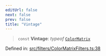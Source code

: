 ```yaml
---
editUrl: false
next: false
prev: false
title: "Vintage"
---
```


> `const` **Vintage**: *typeof* [`ColorMatrix`](/api/fabric/namespaces/filters/classes/colormatrix/)

Defined in: [src/filters/ColorMatrixFilters.ts:38](https://github.com/fabricjs/fabric.js/blob/8748628df7e9de00ba77413bfc3ad9e9fe9d4f30/src/filters/ColorMatrixFilters.ts#L38)
